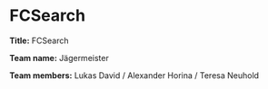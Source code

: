  # FCSearch

**Title:** FCSearch

**Team name:** Jägermeister

**Team members:** Lukas David / Alexander Horina / Teresa Neuhold
